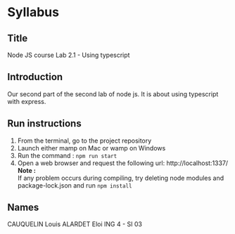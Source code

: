 # Syllabus

## Title
Node JS course
Lab 2.1 - Using typescript

## Introduction

Our second part of the second lab of node js. It is about using typescript with express.

## Run instructions

1.  From the terminal, go to the project repository
2.  Launch either mamp on Mac or wamp on Windows
3.  Run the command : `npm run start`
4.  Open a web browser and request the following url: http://localhost:1337/    
**Note :**    
If any problem occurs during compiling, try deleting node modules and package-lock.json and run `npm install`

## Names

CAUQUELIN Louis
ALARDET Eloi
ING 4 - SI 03
